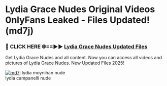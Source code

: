# Lydia Grace Nudes Original Videos 0nlyFans Leaked - Files Updated! (md7j)

<h3>🔴 CLICK HERE 🌐==►► <a href="https://tinyurl.com/yc6ubb5a" rel="nofollow">Lydia Grace Nudes Updated Files</a></h3>

Get Lydia Grace Nudes and all content. Now you can access all videos and pictures of Lydia Grace Nudes. New Updated Files 2025!

[![md7j](https://i.imgur.com/7eu0CRL.gif)](https://tinyurl.com/yc6ubb5a)
lydia moynihan nude<br>
lydia campanelli nude